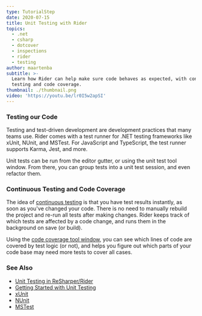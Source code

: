 ```yaml
---
type: TutorialStep
date: 2020-07-15
title: Unit Testing with Rider
topics:
  - .net
  - csharp
  - dotcover
  - inspections
  - rider
  - testing
author: maartenba
subtitle: >-
  Learn how Rider can help make sure code behaves as expected, with continuous
  testing and code coverage.
thumbnail: ./thumbnail.png
video: 'https://youtu.be/lr0I5w2apSI'
---
```


### Testing our Code

Testing and test-driven development are development practices that many teams use. Rider comes with a test runner for
.NET testing frameworks like xUnit, NUnit, and MSTest. For JavaScript and TypeScript, the test runner supports Karma, Jest,
and more.

Unit tests can be run from the editor gutter, or using the unit test tool window. From there, you can group tests
into a unit test session, and even refactor them.

### Continuous Testing and Code Coverage

The idea of [continuous testing](https://www.jetbrains.com/help/rider/Work_with_Continuous_Testing.html) is that you have
test results instantly, as soon as you've changed your code. There is no need to manually rebuild the project and re-run
all tests after making changes. Rider keeps track of which tests are affected by a code change, and runs them
in the background on save (or build).

Using the [code coverage tool window](https://www.jetbrains.com/help/rider/Unit_Tests_Coverage_window.html), you can see
which lines of code are covered by test logic (or not), and helps you figure out which parts of your code base may need
more tests to cover all cases.

### See Also

- [Unit Testing in ReSharper/Rider](https://www.jetbrains.com/help/rider/Unit_Testing__Index.html)
- [Getting Started with Unit Testing](https://www.jetbrains.com/help/rider/Getting_Started_with_Unit_Testing.html)
- [xUnit](https://xunit.net/)
- [NUnit](https://nunit.org/)
- [MSTest](https://docs.microsoft.com/en-us/previous-versions/ms243147(v=vs.90)?redirectedfrom=MSDN)
